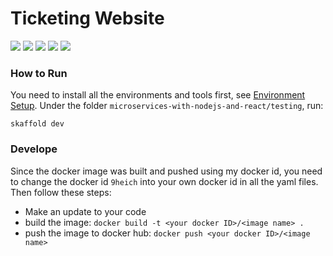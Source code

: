 # Ticketing Website

![](https://img.shields.io/badge/Skaffold-v1.38.0-blue) ![](https://img.shields.io/badge/Docker-20.10.14-blue) ![](https://img.shields.io/badge/Kubernetes-v1.24.0-blue) ![](https://img.shields.io/badge/Ingress--Nginx-v1.2.0-blue) ![](https://img.shields.io/badge/platfrom-windows%20%7C%20WSL2-orange)

### How to Run
You need to install all the environments and tools first, see [Environment Setup](). Under the folder `microservices-with-nodejs-and-react/testing`, run: 
```
skaffold dev
```

### Develope
Since the docker image was built and pushed using my docker id, you need to change the docker id `9heich` into your own docker id in all the yaml files. Then follow these steps:
- Make an update to your code
- build the image: `docker build -t <your docker ID>/<image name> .`
- push the image to docker hub: `docker push <your docker ID>/<image name>`